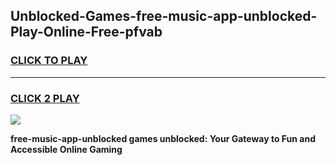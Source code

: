 
## Unblocked-Games-free-music-app-unblocked-Play-Online-Free-pfvab
<h3>
<a href="https://premium76.site?title=free-music-app-unblocked&ref=26A">CLICK TO PLAY</a></h3>
<hr>

<h3>
<a href="https://premium76.site?title=free-music-app-unblocked&ref=26A">CLICK 2 PLAY</a>
  
</h3>

<a href="https://premium76.site?title=free-music-app-unblocked&ref=26A"><img src="https://clearcache.store/games.png"></a>


**free-music-app-unblocked games unblocked: Your Gateway to Fun and Accessible Online Gaming**
